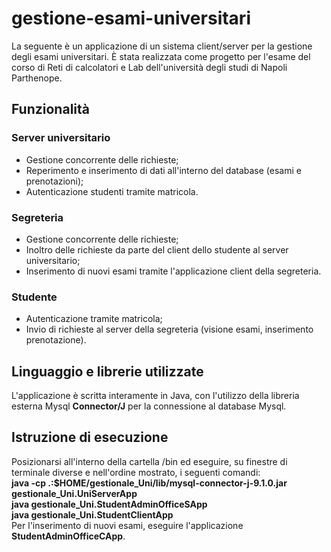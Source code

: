# gestione-esami-universitari
La seguente è un applicazione di un sistema client/server per la gestione degli esami universitari. È stata realizzata come progetto per l'esame del corso di Reti di calcolatori e Lab dell'università degli studi di Napoli Parthenope.
## **Funzionalità**
### **Server universitario**
- Gestione concorrente delle richieste;
- Reperimento e inserimento di dati all'interno del database (esami e prenotazioni);
- Autenticazione studenti tramite matricola.
### **Segreteria**
- Gestione concorrente delle richieste;
- Inoltro delle richieste da parte del client dello studente al server universitario;
- Inserimento di nuovi esami tramite l'applicazione client della segreteria.
### **Studente**
- Autenticazione tramite matricola;
- Invio di richieste al server della segreteria (visione esami, inserimento prenotazione).
## **Linguaggio e librerie utilizzate**
L'applicazione è scritta interamente in Java, con l'utilizzo della libreria esterna Mysql **Connector/J** per la connessione al database Mysql.
## **Istruzione di esecuzione**
Posizionarsi all'interno della cartella /bin ed eseguire, su finestre di terminale diverse e nell'ordine mostrato, i seguenti comandi:  
**java -cp .:$HOME/gestionale_Uni/lib/mysql-connector-j-9.1.0.jar gestionale_Uni.UniServerApp**  
**java gestionale_Uni.StudentAdminOfficeSApp**  
**java gestionale_Uni.StudentClientApp**  
Per l'inserimento di nuovi esami, eseguire l'applicazione **StudentAdminOfficeCApp**.
